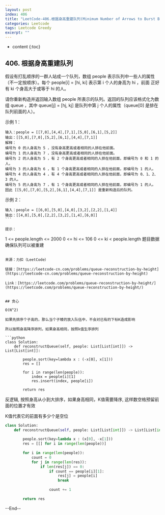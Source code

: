 ```yaml
---
layout: post
index: 406
title: "LeetCode-406.根据身高重建队列(Minimum Number of Arrows to Burst Balloons)"
categories: Leetcode
tags: Leetcode Greedy
excerpt: ""
---
```


* content
{:toc}

## 406. 根据身高重建队列

假设有打乱顺序的一群人站成一个队列，数组 people 表示队列中一些人的属性（不一定按顺序）。每个 people[i] = [hi, ki] 表示第 i 个人的身高为 hi ，前面 正好 有 ki 个身高大于或等于 hi 的人。

请你重新构造并返回输入数组 people 所表示的队列。返回的队列应该格式化为数组 queue ，其中 queue[j] = [hj, kj] 是队列中第 j 个人的属性（queue[0] 是排在队列前面的人）。

示例 1：

```
输入：people = [[7,0],[4,4],[7,1],[5,0],[6,1],[5,2]]
输出：[[5,0],[7,0],[5,2],[6,1],[4,4],[7,1]]
解释：
编号为 0 的人身高为 5 ，没有身高更高或者相同的人排在他前面。
编号为 1 的人身高为 7 ，没有身高更高或者相同的人排在他前面。
编号为 2 的人身高为 5 ，有 2 个身高更高或者相同的人排在他前面，即编号为 0 和 1 的人。
编号为 3 的人身高为 6 ，有 1 个身高更高或者相同的人排在他前面，即编号为 1 的人。
编号为 4 的人身高为 4 ，有 4 个身高更高或者相同的人排在他前面，即编号为 0、1、2、3 的人。
编号为 5 的人身高为 7 ，有 1 个身高更高或者相同的人排在他前面，即编号为 1 的人。
因此 [[5,0],[7,0],[5,2],[6,1],[4,4],[7,1]] 是重新构造后的队列。
```

示例 2：

```
输入：people = [[6,0],[5,0],[4,0],[3,2],[2,2],[1,4]]
输出：[[4,0],[5,0],[2,2],[3,2],[1,4],[6,0]]
``` 

提示：

```
1 <= people.length <= 2000
0 <= hi <= 106
0 <= ki < people.length
题目数据确保队列可以被重建
```

来源：力扣（LeetCode）

链接：[https://leetcode-cn.com/problems/queue-reconstruction-by-height](https://leetcode-cn.com/problems/queue-reconstruction-by-height)

Link：[https://leetcode.com/problems/queue-reconstruction-by-height/](https://leetcode.com/problems/queue-reconstruction-by-height/)


## 贪心

O(N^2)

如果先排序个子高的，那么当个子矮的放入队伍中，不会对已有的下标K造成影响

所以按照身高降序排列，如果身高相同，按照k值生序排列

```python
class Solution:
    def reconstructQueue(self, people: List[List[int]]) -> List[List[int]]:
        
        people.sort(key=lambda x : (-x[0], x[1]))
        res = []
        
        for i in range(len(people)):
            index = people[i][1]
            res.insert(index, people[i])
                
        return res
```

反逻辑, 按照身高从小到大排序，如果身高相同，K值需要降序, 这样数空格预留前面的位置才有效

K值代表它的前面有多少个是空位

```python
class Solution:
    def reconstructQueue(self, people: List[List[int]]) -> List[List[int]]:
        
        people.sort(key=lambda x : (x[0], -x[1]))
        res = [[] for i in range(len(people))]
        
        for i in range(len(people)):
            count = 0
            for j in range(len(res)):
                if len(res[j]) == 0:
                    if count == people[i][1]:
                        res[j] = people[i]
                        break    
                        
                    count += 1
                
        return res
```

--End--


